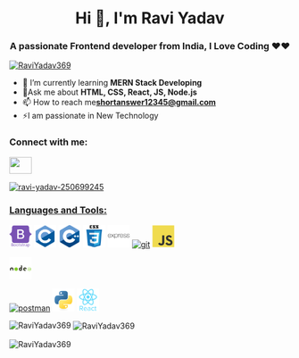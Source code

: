 <h1 align="center">Hi 👋, I'm Ravi Yadav</h1>

<h3 align="center">A passionate Frontend developer from India, I Love Coding ❤️❤️</h3>

<p align="left"><a href="https://github.com/ryo-ma/github-profile-trophy">
  
<img src="https://github-profile-trophy.vercel.app/?username=RaviYadav369" alt="RaviYadav369" /></a></p>

- 🌱 I’m currently learning **MERN Stack Developing** 
- 💬Ask me about **HTML, CSS, React, JS, Node.js** 
- 📫 How to reach me**shortanswer12345@gmail.com** 
- ⚡I am passionate in New Technology

<h3 align="left">Connect with me:</h3>

<p align="left">
<a href="https://twitter.com/Ravi_yadav_369" target="blank"><img align="center"src="https://raw.githubusercontent.com/rahuldkjain/github-profile-readme-generator/master/src/images/icons/Social/twitter.svg" at="Ravi_yadav_369" height="30" width="40" /></a>
  
<a href="https://linkedin.com/in/ravi-yadav-250699245" target="blank"><img align="center" src="https://raw.githubusercontent.com/rahuldkjain/github-profile-readme-generator/master/src/images/icons/Social/linked-in-alt.svg" alt="ravi-yadav-250699245" height="30" width="40" /></p>

<h3 align="left">Languages and Tools:</h3>

<p align="left">

<a href="https://getbootstrap.com" target="_blank" rel="noreferrer">
<img src="https://raw.githubusercontent.com/devicons/devicon/master/icons/bootstrap/bootstrap-plain-wordmark.svg" alt="bootstrap" width="40" height="40" /></a>

<a href="https://www.cprogramming.com/" target="_blank" rel="noreferrer">
<img src="https://raw.githubusercontent.com/devicons/devicon/master/icons/c/c-original.svg" alt="c" width="40" height="40" /></a>

<a href="https://www.w3schools.com/cpp/" target="_blank" rel="noreferrer">
<img src="https://raw.githubusercontent.com/devicons/devicon/master/icons/cplusplus/cplusplus-original.svg" alt="cplusplus" width="40" height="40" /></a>

<a href="https://www.w3schools.com/css/" target="_blank" rel="noreferrer">
<img src="https://raw.githubusercontent.com/devicons/devicon/master/icons/css3/css3-original-wordmark.svg" alt="css3" width="40" height="40" /></a>

<a href="https://expressjs.com" target="_blank" rel="noreferrer">
<img src="https://raw.githubusercontent.com/devicons/devicon/master/icons/express/express-original-wordmark.svg" alt="express" width="40" height="40" /></a>

<a href="https://git-scm.com/" target="_blank" rel="noreferrer">
<img src="https://www.vectorlogo.zone/logos/git-scm/git-scm-icon.svg" alt="git" width="40" height="40" /></a>

<a href="https://developer.mozilla.org/en-US/docs/Web/JavaScript" target="_blank" rel="noreferrer">
<img src="https://raw.githubusercontent.com/devicons/devicon/master/icons/javascript/javascript-original.svg" alt="javascript" width="40" height="40" /></a>

<a href="https://nodejs.org" target="_blank" rel="noreferrer"><img src="https://raw.githubusercontent.com/devicons/devicon/master/icons/nodejs/nodejs-original-wordmark.svg" alt="nodejs" width="40" height="40" /></a>

<a href="https://postman.com" target="_blank" rel="noreferrer">
<img src="https://www.vectorlogo.zone/logos/getpostman/getpostman-icon.svg" alt="postman" width="40"height="40" /></a>

<a href="https://www.python.org" target="_blank" rel="noreferrer">
<img src="https://raw.githubusercontent.com/devicons/devicon/master/icons/python/python-original.svg" alt="python" width="40" height="40" /></a>

<a href="https://reactjs.org/" target="_blank" rel="noreferrer">
<img src="https://raw.githubusercontent.com/devicons/devicon/master/icons/react/react-original-wordmark.svg" alt="react" width="40" height="40" /></a>

</p>

<p> <img align="left" src="https://github-readme-stats.vercel.app/api/top-langs?username=RaviYadav369&show_icons=true&locale=en&layout=compact" alt="RaviYadav369" /></p>

<p>&nbsp;<img align="center" src="https://github-readme-stats.vercel.app/api?username=RaviYadav369&show_icons=true&locale=en"alt="RaviYadav369" /></p>

<p><img align="center" src="https://github-readme-streak-stats.herokuapp.com/?user=RaviYadav369&" alt="RaviYadav369" /></p>
